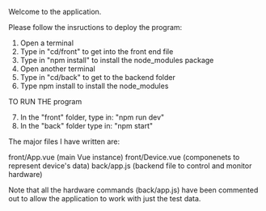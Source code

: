Welcome to the application.

Please follow the insructions to deploy the program:

1. Open a terminal
2. Type in "cd/front" to get into the front end file
3. Type in "npm install" to install the node_modules package
4. Open another terminal
5. Type in "cd/back" to get to the backend folder
6. Type npm install to install the node_modules

TO RUN THE program

7. In the "front" folder, type in: "npm run dev"
8. In the "back" folder type in: "npm start"

The major files I have written are:

front/App.vue (main Vue instance)
front/Device.vue (componenets to represent device's data)
back/app.js (backend file to control and monitor hardware)

Note that all the hardware commands (back/app.js) have been commented out to allow the application to work with just the test data.
